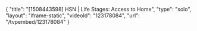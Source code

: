 {
    "title": "[1508443598] HSN | Life Stages: Access to Home",
    "type": "solo",
    "layout": "iframe-static",
    "videoId": "123178084",
    "url": "\/tvpembed\/123178084"
}